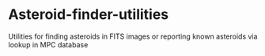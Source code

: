 # Asteroid-finder-utilities
Utilities for finding asteroids in FITS images or reporting known asteroids via lookup in MPC database
